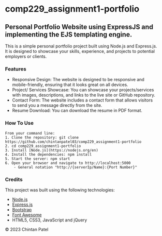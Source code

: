 # comp229_assignment1-portfolio

## Personal Portfolio Website using ExpressJS and implementing the EJS templating engine.

This is a simple personal portfolio project built using Node.js and Express.js. It is designed to showcase your skills, experience, and projects to potential employers or clients.

### Features
* Responsive Design: The website is designed to be responsive and mobile-friendly, ensuring that it looks great on all devices.
* Project/ Services Showcase: You can showcase your projects/services with images, descriptions, and links to the live site or GitHub repository.
* Contact Form: The website includes a contact form that allows visitors to send you a message directly from the site.
* Resume Download: You can download the resume in PDF format.

### How To Use
```
From your command line:
1. Clone the repository: git clone https://github.com/chintanpatel03/comp229_assignment1-portfolio
2. cd comp229_assignment1-portfolio
3. Install [Node.js](https://nodejs.org/en)
4. Install the dependencies: npm install
5. Start the server: npm start
6. Open your browser and navigate to http://localhost:5000
    - General notation "http://{serverIp/Name}:{Port Number}"
```

### Credits
This project was built using the following technologies:

* [Node.js](https://nodejs.org/en)
* [Express.js](https://expressjs.com/)
* [Bootstrap](https://getbootstrap.com/)
* [Font Awesome](https://fontawesome.com/)
* HTML5, CSS3, JavaScript and jQuery

© 2023 Chintan Patel